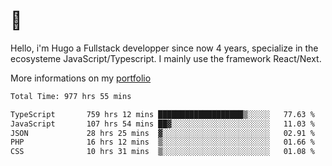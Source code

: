 # 👋 

Hello, i'm Hugo a Fullstack developper since now 4 years, specialize in the ecosysteme JavaScript/Typescript. I mainly use the framework React/Next.

More informations on my [portfolio](https://hcampos.fr)

<!--START_SECTION:waka-->

```txt
Total Time: 977 hrs 55 mins

TypeScript       759 hrs 12 mins ███████████████████▒░░░░░   77.63 %
JavaScript       107 hrs 54 mins ██▓░░░░░░░░░░░░░░░░░░░░░░   11.03 %
JSON             28 hrs 25 mins  ▓░░░░░░░░░░░░░░░░░░░░░░░░   02.91 %
PHP              16 hrs 12 mins  ▒░░░░░░░░░░░░░░░░░░░░░░░░   01.66 %
CSS              10 hrs 31 mins  ▒░░░░░░░░░░░░░░░░░░░░░░░░   01.08 %
```

<!--END_SECTION:waka-->
